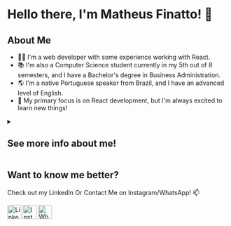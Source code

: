 <h1>Hello there, I'm Matheus Finatto! 👋</h2>



<h2>About Me</h2>
<ul>
    <li>
        👨‍💻 I'm a web developer with some experience working with React.
    </li>
    <li>
        📚 I'm also a Computer Science student currently in my 5th out of 8 semesters, and I have a Bachelor's degree in
        Business Administration.
    </li>
    <li>
        🌎 I'm a native Portuguese speaker from Brazil, and I have an advanced level of English.
    </li>
    <li>
        🚀 My primary focus is on React development, but I'm always excited to learn new things!
    </li>
</ul>

<details>
    <summary><h2>See more info about me!</h2></summary>

<h2>Some Of My Personal Projects 🛠️</h2>
<ul>
    <li>
        <a href = 'https://github.com/MatheusFinatto/movies-library'>Matheus Finatto's Movies Library</a> - a React app that utilizes the
        TMDB API to display information about movies, allowing users to search and
        browse for their favorite movies. <br />
    </li>
    <li>
        <a href = 'https://github.com/MatheusFinatto/tde2-web'>Bootstrap Website Design</a> - a responsive website design using only
        HTML and CSS features. This project was made for college classes and
        demonstrates the use of a grid system, including a sidebar. <br />
    </li>
    <li>
        <a href = 'https://github.com/MatheusFinatto/projeto-entregador-5'>IGDB based Games Library</a> - This is a Flask app that utilizes the IGDB API to display information about games. This project is one of my best non-professional works, but not everything was made by me, since I collaborated with three other students for this college project. I'm particularly proud of my contribution to the "best games" section of the website, witch I developed entirely by my own.<br />
 <b>If you had to choose just one project to see, I would highly recommend this one, since it's the most complete of them.</b>
        <br>
    </li>
</ul>
<h2>Some Of My Favorite Technologies 💻 </h2>
    <table>
<thead>
<tr>
<th>Type of tech</th>
<th>Techs</th>
</tr>
</thead>
<tbody>
<tr>
<td><strong>Languages</strong></td>
<td>
 <img alt="TS" src ='https://img.shields.io/badge/TypeScript-007ACC?style=for-the-badge&logo=typescript&logoColor=white'>
<img alt="JS" src ='https://img.shields.io/badge/JavaScript-F7DF1E?style=for-the-badge&logo=javascript&logoColor=black'>
<img alt="HTML" src ='https://img.shields.io/badge/HTML5-E34F26?style=for-the-badge&logo=html5&logoColor=white'>
<img alt="CSS" src ='https://img.shields.io/badge/CSS3-1572B6?style=for-the-badge&logo=css3&logoColor=white'>
<img alt="Python" src ='https://img.shields.io/badge/Python-3776AB?style=for-the-badge&logo=python&logoColor=white'>   
 </td>
</tr>
<tr>
<td><strong>Front-End</strong></td>
<td>
<img alt="React" src ='https://img.shields.io/badge/React-20232A?style=for-the-badge&logo=react&logoColor=61DAFB'>
<img alt="Apollo" src ='https://img.shields.io/badge/Apollo%20GraphQL-311C87?&style=for-the-badge&logo=Apollo%20GraphQL&logoColor=white'>
<img alt="GraphQL" src ='https://img.shields.io/badge/GraphQl-E10098?style=for-the-badge&logo=graphql&logoColor=white'>
<img alt="Ant Design" src ='https://img.shields.io/badge/Ant%20Design-1890FF?style=for-the-badge&logo=antdesign&logoColor=white1'>
 </td>
</tr>    
<tr>
<td><strong>Back-End</strong></td>
<td>
<img alt="Nodejs" src="https://img.shields.io/badge/Node.js-43853D?style=for-the-badge&logo=node.js&logoColor=white"></a>
<img alt="Express" src="https://img.shields.io/badge/Express.js-000000?style=for-the-badge&logo=express&logoColor=white"></a>
<img alt="Flask" src ='https://img.shields.io/badge/Flask-000000?style=for-the-badge&logo=flask&logoColor=white'>
 </td>
</tr>   
<tr>
<td><strong>Databases</strong></td>
<td>
<img alt="MySQL" src ='https://img.shields.io/badge/MySQL-00000F?style=for-the-badge&logo=mysql&logoColor=white'>
<img alt="SQLite" src ='https://img.shields.io/badge/SQLite-07405E?style=for-the-badge&logo=sqlite&logoColor=white'>
 </td>
</tr>  
<tr>
<td><strong>Source Control</strong></td>
<td>
<img alt="Git" src ='https://img.shields.io/badge/GIT-E44C30?style=for-the-badge&logo=git&logoColor=white'>
<img alt="Git" src ='https://img.shields.io/badge/GitHub-100000?style=for-the-badge&logo=github&logoColor=white'>
 </td>
</tr>  
        </table>
    
![Top Langs](https://github-readme-stats.vercel.app/api/top-langs/?username=MatheusFinatto&show_icons=true&theme=midnight-purple&layout=compact&count_private=true)
<h2>My Areas of Interest 🌟 </h2>
<ul>
    <li>
        Front-end development, Back-end development: As a web developer, these are
        the areas I'm most interested in. <br />
    </li>
    <li>
        Machine learning, Artificial Intelligence: Learning machines intrigue me. I
        love the concept of evolving intelligence. <br />
    </li>
    <li>
        Networks: I really enjoy the complexity of how networks work and it makes me
        wonder how complex it was to create all of it. <br />
    </li>
</ul>
<h2>My Professional Goals 🏆 </h2>
<ul>
    <li>Continuously improve my skills in React and other front-end frameworks and technologies</li>
    <li>Learn more about back-end development to become a full-stack developer</li>
    <li>Work on projects that make a positive impact on society</li>
</ul>

<h2>Work experience 👔 </h2>

<table>
<thead>
<tr>
<th>Job Position</th>
<th>Company</th>
<th>Field</th>
<th>Work Period</th>
</tr>
</thead>
<tbody>
<tr>
<td><strong>Web Developer</strong></td>
<td><strong>Wonder Sistemas</strong></td>
<td><strong>Front-End With React</strong></td>
<td><strong>2022-10 — until now</strong></td>
</tr>
</tbody>
</table>

<h2>My Hobbies 🎸 </h2>
<ul>
    <li>Playing guitar</li>
    <li>Watching movies</li>
    <li>Playing games</li>
</ul>



</details>

<h2>Want to know me better?</h2>
<p>Check out my LinkedIn Or Contact Me on Instagram/WhatsApp! 📫 </p>
<a href="https://www.linkedin.com/in/matheusfinatto" rel="nofollow">
    <img height="32" align="left" alt="LinkedIn" src="https://github.com/gauravghongde/social-icons/blob/master/SVG/Color/LinkedIN.svg" style="max-width: 100%;">
</a>
<a href="https://www.instagram.com/matheusfinatto" rel="nofollow">
    <img height="32" align="left" alt="Instagram" src="https://github.com/gauravghongde/social-icons/blob/master/SVG/Color/Instagram.svg" style="max-width: 100%;">
</a>
<a href="https://www.wa.link/teaojq" rel="nofollow">
    <img height="32" align="left" alt="WhatsApp" src="https://github.com/gauravghongde/social-icons/blob/master/SVG/Color/WhatsApp.svg" style="max-width: 100%;">
</a>
